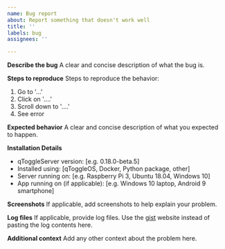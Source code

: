 ```yaml
---
name: Bug report
about: Report something that doesn't work well
title: ''
labels: bug
assignees: ''

---
```


**Describe the bug**
A clear and concise description of what the bug is.

**Steps to reproduce**
Steps to reproduce the behavior:
1. Go to '...'
2. Click on '....'
3. Scroll down to '....'
4. See error

**Expected behavior**
A clear and concise description of what you expected to happen.

**Installation Details**
 - qToggleServer version: [e.g. 0.18.0-beta.5]
 - Installed using: [qToggleOS, Docker, Python package, other]
 - Server running on: [e.g. Raspberry Pi 3, Ubuntu 18.04, Windows 10]
 - App running on (if applicable): [e.g. Windows 10 laptop, Android 9 smartphone]

**Screenshots**
If applicable, add screenshots to help explain your problem.

**Log files**
If applicable, provide log files. Use the [gist](https://gist.github.com/) website instead of pasting the log contents here.

**Additional context**
Add any other context about the problem here.
